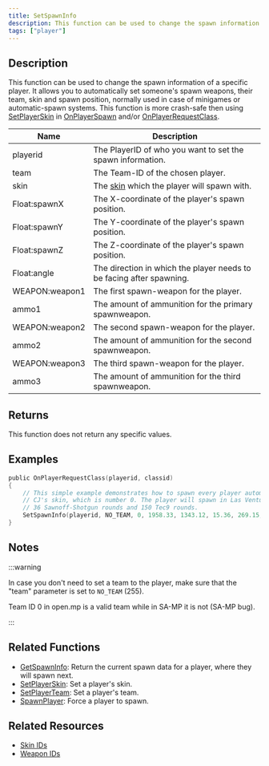 ```yaml
---
title: SetSpawnInfo
description: This function can be used to change the spawn information of a specific player.
tags: ["player"]
---
```


## Description

This function can be used to change the spawn information of a specific player. It allows you to automatically set someone's spawn weapons, their team, skin and spawn position, normally used in case of minigames or automatic-spawn systems. This function is more crash-safe then using [SetPlayerSkin](SetPlayerSkin) in [OnPlayerSpawn](../callbacks/OnPlayerSpawn) and/or [OnPlayerRequestClass](../callbacks/OnPlayerRequestClass).

| Name           | Description                                                          |
| -------------- | -------------------------------------------------------------------- |
| playerid       | The PlayerID of who you want to set the spawn information.           |
| team           | The Team-ID of the chosen player.                                    |
| skin           | The [skin](../resources/skins) which the player will spawn with.     |
| Float:spawnX   | The X-coordinate of the player's spawn position.                     |
| Float:spawnY   | The Y-coordinate of the player's spawn position.                     |
| Float:spawnZ   | The Z-coordinate of the player's spawn position.                     |
| Float:angle    | The direction in which the player needs to be facing after spawning. |
| WEAPON:weapon1 | The first spawn-weapon for the player.                               |
| ammo1          | The amount of ammunition for the primary spawnweapon.                |
| WEAPON:weapon2 | The second spawn-weapon for the player.                              |
| ammo2          | The amount of ammunition for the second spawnweapon.                 |
| WEAPON:weapon3 | The third spawn-weapon for the player.                               |
| ammo3          | The amount of ammunition for the third spawnweapon.                  |

## Returns

This function does not return any specific values.

## Examples

```c
public OnPlayerRequestClass(playerid, classid)
{
    // This simple example demonstrates how to spawn every player automatically with
    // CJ's skin, which is number 0. The player will spawn in Las Venturas, with
    // 36 Sawnoff-Shotgun rounds and 150 Tec9 rounds.
    SetSpawnInfo(playerid, NO_TEAM, 0, 1958.33, 1343.12, 15.36, 269.15, WEAPON_SAWEDOFF, 36, WEAPON_UZI, 150, WEAPON_FIST, 0);
}
```

## Notes

:::warning

In case you don't need to set a team to the player, make sure that the "team" parameter is set to `NO_TEAM` (255).

Team ID 0 in open.mp is a valid team while in SA-MP it is not (SA-MP bug).

:::

## Related Functions

- [GetSpawnInfo](GetSpawnInfo): Return the current spawn data for a player, where they will spawn next.
- [SetPlayerSkin](SetPlayerSkin): Set a player's skin.
- [SetPlayerTeam](SetPlayerTeam): Set a player's team.
- [SpawnPlayer](SpawnPlayer): Force a player to spawn.

## Related Resources

- [Skin IDs](../resources/skins)
- [Weapon IDs](../resources/weaponids)
